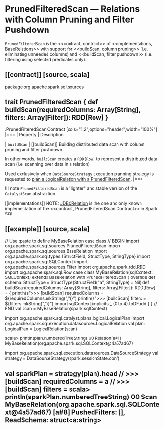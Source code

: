 # PrunedFilteredScan &mdash; Relations with Column Pruning and Filter Pushdown

`PrunedFilteredScan` is the <<contract, contract>> of <<implementations, BaseRelations>> with support for <<buildScan, column pruning>> (i.e. eliminating unneeded columns) and <<buildScan, filter pushdown>> (i.e. filtering using selected predicates only).

[[contract]]
[source, scala]
----
package org.apache.spark.sql.sources

trait PrunedFilteredScan {
  def buildScan(requiredColumns: Array[String], filters: Array[Filter]): RDD[Row]
}
----

.PrunedFilteredScan Contract
[cols="1,2",options="header",width="100%"]
|===
| Property
| Description

| `buildScan`
| [[buildScan]] Building distributed data scan with column pruning and filter pushdown

In other words, `buildScan` creates a `RDD[Row]` to represent a distributed data scan (i.e. scanning over data in a relation)

Used exclusively when `DataSourceStrategy` execution planning strategy is requested to [plan a LogicalRelation with a PrunedFilteredScan](execution-planning-strategies/DataSourceStrategy.md#PrunedFilteredScan).
|===

!!! note
    `PrunedFilteredScan` is a "lighter" and stable version of the `CatalystScan` abstraction.

[[implementations]]
NOTE: [JDBCRelation](jdbc/JDBCRelation.md) is the one and only known implementation of the <<contract, PrunedFilteredScan Contract>> in Spark SQL.

[[example]]
[source, scala]
----
// Use :paste to define MyBaseRelation case class
// BEGIN
import org.apache.spark.sql.sources.PrunedFilteredScan
import org.apache.spark.sql.sources.BaseRelation
import org.apache.spark.sql.types.{StructField, StructType, StringType}
import org.apache.spark.sql.SQLContext
import org.apache.spark.sql.sources.Filter
import org.apache.spark.rdd.RDD
import org.apache.spark.sql.Row
case class MyBaseRelation(sqlContext: SQLContext) extends BaseRelation with PrunedFilteredScan {
  override def schema: StructType = StructType(StructField("a", StringType) :: Nil)
  def buildScan(requiredColumns: Array[String], filters: Array[Filter]): RDD[Row] = {
    println(s">>> [buildScan] requiredColumns = ${requiredColumns.mkString(",")}")
    println(s">>> [buildScan] filters = ${filters.mkString(",")}")
    import sqlContext.implicits._
    (0 to 4).toDF.rdd
  }
}
// END
val scan = MyBaseRelation(spark.sqlContext)

import org.apache.spark.sql.catalyst.plans.logical.LogicalPlan
import org.apache.spark.sql.execution.datasources.LogicalRelation
val plan: LogicalPlan = LogicalRelation(scan)

scala> println(plan.numberedTreeString)
00 Relation[a#1] MyBaseRelation(org.apache.spark.sql.SQLContext@4a57ad67)

import org.apache.spark.sql.execution.datasources.DataSourceStrategy
val strategy = DataSourceStrategy(spark.sessionState.conf)

val sparkPlan = strategy(plan).head
// >>> [buildScan] requiredColumns = a
// >>> [buildScan] filters =
scala> println(sparkPlan.numberedTreeString)
00 Scan MyBaseRelation(org.apache.spark.sql.SQLContext@4a57ad67) [a#8] PushedFilters: [], ReadSchema: struct<a:string>
----
